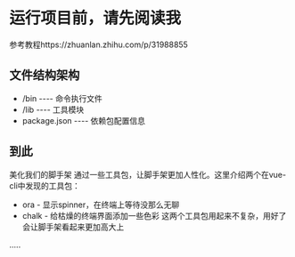 # 运行项目前，请先阅读我
参考教程https://zhuanlan.zhihu.com/p/31988855

## 文件结构架构
  - /bin ---- 命令执行文件
  - /lib ---- 工具模块
  - package.json ---- 依赖包配置信息

## 到此
美化我们的脚手架
通过一些工具包，让脚手架更加人性化。这里介绍两个在vue-cli中发现的工具包：

- ora - 显示spinner，在终端上等待没那么无聊
- chalk - 给枯燥的终端界面添加一些色彩
这两个工具包用起来不复杂，用好了会让脚手架看起来更加高大上

.....